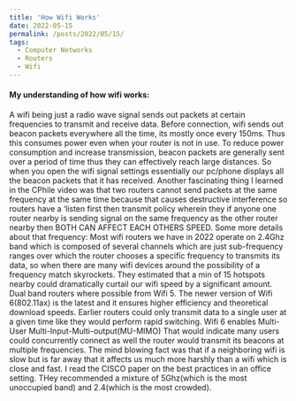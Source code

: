 ```yaml
---
title: 'How Wifi Works'
date: 2022-05-15
permalink: /posts/2022/05/15/
tags:
  - Computer Networks
  - Routers
  - Wifi
---
```


#### My understanding of how wifi works:

A wifi being just a radio wave signal sends out packets at certain frequencies to transmit and receive data. Before connection, wifi sends out beacon packets everywhere all the time, its mostly once every 150ms. Thus this consumes power even when your router is not in use. To reduce power consumption and increase transmission, beacon packets are generally sent over a period of time thus they can effectively reach large distances. So when you open the wifi signal settings essentially our pc/phone displays all the beacon packets that it has received. Another fascinating thing I learned in the CPhile video was that two routers cannot send packets at the same frequency at the same time because that causes destructive interference so routers have a ‘listen first then transmit policy wherein they if anyone one router nearby is sending signal on the same frequency as the other router nearby then BOTH CAN AFFECT EACH OTHERS SPEED. Some more details about that frequency: Most wifi routers we have in 2022 operate on 2.4Ghz band which is composed of several channels which are just sub-frequency ranges over which the router chooses a specific frequency to transmits its data, so when there are many wifi devices around the possibility of a frequency match skyrockets. They estimated that a min of 15 hotspots nearby could dramatically curtail our wifi speed by a significant amount. Dual band routers where possible from Wifi 5. The newer version of Wifi 6(802.11ax) is the latest and it ensures higher efficiency and theoretical download speeds. Earlier routers could only transmit data to a single user at a given time like they would perform rapid switching. Wifi 6 enables Multi-User Multi-Input-Multi-output(MU-MIMO) That would indicate many users could concurrently connect as well the router would transmit its beacons at multiple frequencies. The mind blowing fact was that if a neighboring wifi is slow but is far away that it affects us much more harshly than a wifi which is close and fast. I read the CISCO paper on the best practices in an office setting. THey recommended a mixture of 5Ghz(which is the most unoccupied band) and 2.4(which is the most crowded).
